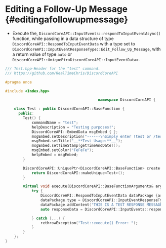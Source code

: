 Editing a Follow-Up Message {#editingafollowupmessage}
============
- Execute the, `DiscordCoreAPI::InputEvents::respondToInputEventAsync()` function, while passing in a data structure of type `DiscordCoreAPI::RespondToInputEventData` with a type set	to `DiscordCoreAPI::InputEventResponseType::Edit_Follow_Up_Message`,	with a return value of type `auto` or `DiscordCoreAPI::UniquePtr<DiscordCoreAPI::InputEventData>`.

```cpp
/// Test.hpp-Header for the "test" command.
/// https://github.com/RealTimeChris/DiscordCoreAPI

#pragma once

#include <Index.hpp>

										  namespace DiscordCoreAPI {

	class Test : public DiscordCoreAPI::BaseFunction {
	  public:
		Test() {
			commandName = "test";
			helpDescription = "Testing purposes!";
			DiscordCoreAPI::EmbedData msgEmbed { };
			msgEmbed.setDescription("------\nSimply enter !test or /test!\n------");
			msgEmbed.setTitle("__**Test Usage:**__");
			msgEmbed.setTimeStamp(getTimeAndDate());
			msgEmbed.setColor("FeFeFe");
			helpEmbed = msgEmbed;
		}

		DiscordCoreAPI::UniquePtr<DiscordCoreAPI::BaseFunction> create() {
			return DiscordCoreAPI::makeUnique<Test>();
		}

		virtual void execute(DiscordCoreAPI::BaseFunctionArguments& args) {
			try {
				DiscordCoreAPI::RespondToInputEventData dataPackage {args.eventData};
				dataPackage.type = DiscordCoreAPI::InputEventResponseType::FollowUpMessageEdit;
				dataPackage.addContent("THIS IS A TEST RESPONSE MESSAGE!");
				auto responseData = DiscordCoreAPI::InputEvents::respondToInputEventAsync(dataPackage);

			} catch (...) {
				rethrowException("Test::execute() Error: ");
			}
		}
	};
}
```
